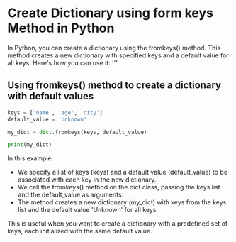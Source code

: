 # Create Dictionary using form keys Method in Python

In Python, you can create a dictionary using the fromkeys() method. This method creates a new dictionary with specified keys and a default value for all keys. Here's how you can use it:
'''

## Using fromkeys() method to create a dictionary with default values

```python
keys = ['name', 'age', 'city']
default_value = 'Unknown'

my_dict = dict.fromkeys(keys, default_value)

print(my_dict)
```

In this example:

- We specify a list of keys (keys) and a default value (default_value) to be associated with each key in the new dictionary.
- We call the fromkeys() method on the dict class, passing the keys list and the default_value as arguments.
- The method creates a new dictionary (my_dict) with keys from the keys list and the default value 'Unknown' for all keys.

This is useful when you want to create a dictionary with a predefined set of keys, each initialized with the same default value.